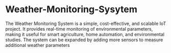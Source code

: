 # Weather-Monitoring-Sysytem
The Weather Monitoring System is a simple, cost-effective, and scalable IoT project. It provides real-time monitoring of environmental parameters, making it useful for smart agriculture, home automation, and environmental studies. The system can be expanded by adding more sensors to measure additional weather parameters
